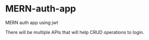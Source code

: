 # MERN-auth-app
MERN auth app using jwt

There will be multiple APIs that will help CRUD operations to login.

